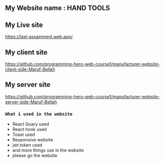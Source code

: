 

## My Website name : HAND TOOLS
## My Live site
https://last-assainment.web.app/
## My client site
https://github.com/programming-hero-web-course1/manufacturer-website-client-side-Maruf-Bellah
## My server site
https://github.com/programming-hero-web-course1/manufacturer-website-server-side-Maruf-Bellah


### `What i used in the website`

* React Quary used
* React hook used 
* Toast used
* Responsive website 
* jwt token used 
* and more things use in the website 
* please go the website

